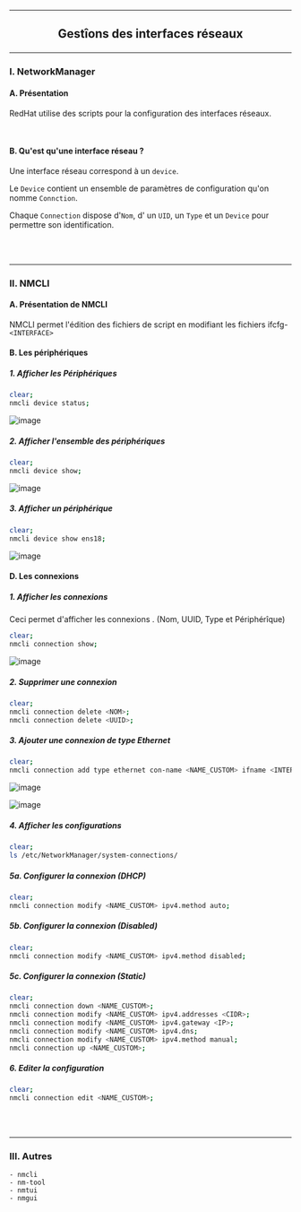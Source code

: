 ------------------------------------------------------------------------------------------------------------------------------------------------------------------------------------
## <p align='center'> Gestîons des interfaces réseaux </p>

------------------------------------------------------------------------------------------------------------------------------------------------------------------------------------
### I. NetworkManager
#### A. Présentation
RedHat utilise des scripts pour la configuration des interfaces réseaux.

<br />

#### B. Qu'est qu'une interface réseau ?
Une interface réseau correspond à un `device`. 

Le `Device` contient un ensemble de paramètres de configuration qu'on nomme `Connction`.

Chaque `Connection` dispose d'`Nom`, d' un `UID`, un `Type` et un `Device` pour permettre son identification.

<br />
<br />

------------------------------------------------------------------------------------------------------------------------------------------------------------------------------------
### II. NMCLI
#### A. Présentation de NMCLI
NMCLI permet l'édition des fichiers de script en modifiant les fichiers ifcfg-`<INTERFACE>`

#### B. Les périphériques
##### 1. Afficher les Périphériques
```bash
clear;
nmcli device status;
```
![image](https://github.com/user-attachments/assets/f8bf74a5-9ddd-427b-b906-018e65151663)

##### 2. Afficher l'ensemble des périphériques
```bash
clear;
nmcli device show;
```
![image](https://github.com/user-attachments/assets/46b4e3c7-dfd4-4134-9629-ec0d1f6ceb2c)

##### 3. Afficher un périphérique
```bash
clear;
nmcli device show ens18;
```
![image](https://github.com/user-attachments/assets/8e70b094-f636-4df0-bf90-f2251590bd1c)


#### D. Les connexions
##### 1. Afficher les connexions
Ceci permet d'afficher les connexions . (Nom, UUID, Type et Périphérîque)
```bash
clear;
nmcli connection show;
```
![image](https://github.com/user-attachments/assets/cf16a6bd-0616-41b4-91ab-751aa3f6cd43)

##### 2. Supprimer une connexion
```bash
clear;
nmcli connection delete <NOM>;
nmcli connection delete <UUID>;
```

##### 3. Ajouter une connexion de type Ethernet

```bash
clear;
nmcli connection add type ethernet con-name <NAME_CUSTOM> ifname <INTERFACE>;
```

![image](https://github.com/user-attachments/assets/918bc729-24af-4a9c-a37e-856d705e102d)

![image](https://github.com/user-attachments/assets/6c2ea1db-a934-4bbd-b6e5-b96596a1f7a3)

##### 4. Afficher les configurations
```bash
clear;
ls /etc/NetworkManager/system-connections/
```
##### 5a. Configurer la connexion (DHCP)
```bash
clear;
nmcli connection modify <NAME_CUSTOM> ipv4.method auto;
```

##### 5b. Configurer la connexion (Disabled)
```bash
clear;
nmcli connection modify <NAME_CUSTOM> ipv4.method disabled;
```

##### 5c. Configurer la connexion (Static)
```bash
clear;
nmcli connection down <NAME_CUSTOM>;
nmcli connection modify <NAME_CUSTOM> ipv4.addresses <CIDR>;
nmcli connection modify <NAME_CUSTOM> ipv4.gateway <IP>;
nmcli connection modify <NAME_CUSTOM> ipv4.dns;
nmcli connection modify <NAME_CUSTOM> ipv4.method manual;
nmcli connection up <NAME_CUSTOM>;
```

##### 6. Editer la configuration
```bash
clear;
nmcli connection edit <NAME_CUSTOM>;
```


<br />
<br />

------------------------------------------------------------------------------------------------------------------------------------------------------------------------------------
### III. Autres
```
- nmcli
- nm-tool
- nmtui
- nmgui
```


<br />
<br />
